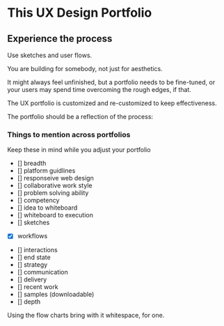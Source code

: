# This UX Design Portfolio

## Experience the process
Use sketches and user flows.

You are building for somebody, not just for aesthetics.

It might always feel unfinished, but a portfolio needs to be fine-tuned, or your users may spend time overcoming the rough edges, if that.

The UX portfolio is customized and re-customized to keep effectiveness.

The portfolio should be a reflection of the process:

### Things to mention across portfolios
Keep these in mind while you adjust your portfolio
- [] breadth
- [] platform guidlines
- [] responseive web design
- [] collaborative work style
- [] problem solving ability
- [] competency
- [] idea to whiteboard
- [] whiteboard to execution
- [] sketches
- [x] workflows
- [] interactions
- [] end state
- [] strategy
- [] communication
- [] delivery
- [] recent work
- [] samples (downloadable)
- [] depth

Using the flow charts bring with it whitespace, for one.
